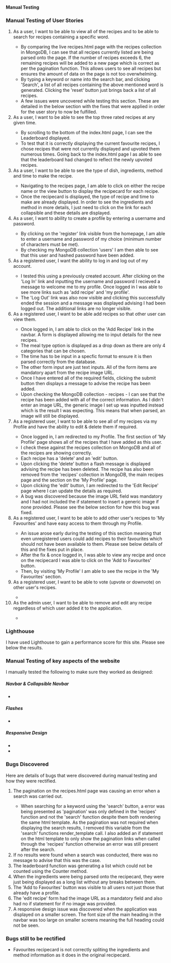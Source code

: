 <h4>Manual Testing</h4>

<h3>Manual Testing of User Stories</h3>
<ol>
<li>As a user, I want to be able to view all of the recipes and to be able to search for recipes containing a specific word.</li>
<ul>
<li>By comparing the live recipes.html page with the recipes collection in MongoDB, I can see that all recipes currently listed are being parsed onto the page. If the number of recipes exceeds 6, the remaining recipes will be added to a new page which is correct as per the pagination function. This allows users to see all recipes but ensures the amount of data on the page is not too overwhelming. </li>
<li>By typing a keyword or name into the search bar, and clicking 'Search', a list of all recipes containing the above mentioned word is generated. Clicking the 'reset' button just brings back a list of all recipes.</li>
<li>A few issues were uncovered while testing this section. These are detailed in the below section with the fixes that were applied in order for the user story to now be fulfilled.
</ul>
<li>As a user, I want to be able to see the top three rated recipes at any given time.
</li>
<ul>
<li>By scrolling to the bottom of the index.html page, I can see the Leaderboard displayed.</li>
<li>To test that it is correctly displaying the current favourite recipes, I chose recipes that were not currently displayed and upvoted them numerous times. Going back to the index.html page I as able to see that the leaderboard had changed to reflect the newly upvoted recipes.</li>
</ul>
<li>As a user, I want to be able to see the type of dish, ingredients, method and time to make the recipe.</li>
<ul>
<li>Navigating to the recipes page, I am able to click on either the recipe name or the view button to display the recipecard for each recipe.</li>
<li>Once the recipecard is displayed, the type of recipe and time to make are already displayed. In order to see the ingredients and method in more details, I just need to click on the link for each collapsible and these details are displayed.</li>
</ul>
<li>As a user, I want to ability to create a profile by entering a username and password.</li>
<ul>
<li>By clicking on the 'register' link visible from the homepage, I am able to enter a username and password of my choice (minimum number of characters must be met).</li>
<li>By checking my MongoDB collection 'users' I am then able to see that this user and hashed password have been added.</li>
</ul>
<li>As a registered user, I want the ability to log in and log out of my account.</li>
<ul>
<li>I tested this using a previously created account. After clicking on the 'Log In' link and inputting the username and password I recieved a message to welcome me to my profile. Once logged in I was able to see more links such as 'add recipe' and 'my profile'. </li>
<li>The 'Log Out' link was also now visible and clicking this successfully ended the session and a message was displayed advising I had been logged out. The additional links are no longer visible.</li>
</ul> 
<li>As a registered user, I want to be able add recipes so that other user can view them.</li>
<ul>
<li>Once logged in, I am able to click on the 'Add Recipe' link in the navbar. A form is displayed allowing me to input details for the new recipes.</li>
<li>The meal type option is displayed as a drop down as there are only 4 categories that can be chosen.</li>
<li>The time has to be input in a specfic format to ensure it is then parsed correctly from the database.</li>
<li>The other form input are just text inputs. All of the form items are mandatory apart from the recipe image URL.</li>
<li>Once I have entered all of the required fields, clicking the submit button then displays a message to advise the recipe has been added.</li>
<li>Upon checking the MongoDB collection - recipes - I can see that the recipe has been added with all of the correct information. As I didn't enter an image URL, the generic image I set up was inputted instead which is the result I was expecting. This means that when parsed, an image will still be displayed.</li>
</ul>
<li>As a registered user, I want to be able to see all of my recipes via my Profile and have the ability to edit & delete them if required.</li>
<ul>
<li>Once logged in, I am redirected to my Profile. The first section of 'My Profile' page shows all of the recipes that I have added as this user. 
</li>
<li>I check these against the recipes collection on MongoDB and all of the recipes are showing correctly.</li>
<li>Each recipe has a 'delete' and an 'edit' button.</li>
<li>Upon clicking the 'delete' button a flash message is displayed advising the recipe has been deleted. The recipe has also been removed from the 'recipes' collection in MongoDB, the main recipes page and the section on the 'My Profile' page.</li>
<li>Upon clicking the 'edit' button, I am redirected to the 'Edit Recipe' page where I can update the details as required.</li>
<li>A bug was discovered because the image URL field was mandatory and I had not included the if statement to insert a generic image if none provided. Please see the below section for how this bug was fixed. </li>
</ul>
<li>As a registered user, I want to be able to add other user's recipes to 'My Favourites' and have easy access to them through my Profile.</li>
<ul>
<li>An issue arose early during the testing of this section meaning that even unregistered users could add recipes to their favourites which should not have been available to them. Please see below details of this and the fixes put in place.</li>
<li>After the fix & once logged in, I was able to view any recipe and once on the recipecard I was able to click on the 'Add to Favourites' button.</li>
<li>Then, by visiting 'My Profile' I am able to see the recipe in the 'My Favourites' section.</li>
</ul>
<li>As a registered user, I want to be able to vote (upvote or downvote) on other user's recipes.</li>
<ul>
<li></li>
</ul>
<li>As the admin user, I want to be able to remove and edit any recipe regardless of which user added it to the application.</li>
<ul>
<li></li>
</ul>
</ol>

<h3>Lighthouse</h3>
I have used Lighthouse to gain a performance score for this site. Please see below the results.<br>
<img src="">

<h3>Manual Testing of key aspects of the website</h3>
I manually tested the following to make sure they worked as designed:

<h5>Navbar & Collapsible Navbar</h5>
<ul>
<li></li>
</ul>

<h5>Flashes</h5>
<ul>
<li></li>
</ul>

<h5>Responsive Design</h5>
<ul>
<li></li>
<li></li>
</ul>

<h3>Bugs Discovered</h3>
Here are details of bugs that were discovered during manual testing and how they were rectified.

<ol>
<li>The pagination on the recipes.html page was causing an error when a search was carried out.</li>
<ul>
<li>When searching for a keyword using the 'search' button, a error was being presented as 'pagination' was only defined in the 'recipes' function and not the 'search' function despite them both rendering the same html template. As the pagination was not required when displaying the search results, I removed this variable from the 'search' functions render_template call. I also added an if statement on the html template to only show the pagination links when called through the 'recipes' function otherwise an error was still present after the search.</li>
</ul>
<li>If no results were found when a search was conducted, there was no message to advise that this was the case.</li>

<li>The leaderboard function was generating a list which could not be counted using the Counter method.</li>
<li>When the ingredients were being parsed onto the recipecard, they were just being displayed as a long list without any breaks between them.</li>
<li>The 'Add to Favourites' button was visible to all users not just those that already have a profile.</li>
<li>The 'edit recipe' form had the image URL as a mandatory field and also had no if statement for if no image was provided.</li>
<li>A responsive design issue was discovered when the application was displayed on a smaller screen. The font size of the main heading in the navbar was too large on smaller screens meaning the full heading could not be seen. </li>
</ol>

<h3>Bugs still to be rectified</h3>
<ul>
<li>Favourites recipecard is not correctly spliting the ingredients and method information as it does in the original recipecard.</li>
